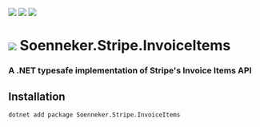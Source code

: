 ﻿[![](https://img.shields.io/nuget/v/soenneker.stripe.invoiceitems.svg?style=for-the-badge)](https://www.nuget.org/packages/soenneker.stripe.invoiceitems/)
[![](https://img.shields.io/github/actions/workflow/status/soenneker/soenneker.stripe.invoiceitems/publish-package.yml?style=for-the-badge)](https://github.com/soenneker/soenneker.stripe.invoiceitems/actions/workflows/publish-package.yml)
[![](https://img.shields.io/nuget/dt/soenneker.stripe.invoiceitems.svg?style=for-the-badge)](https://www.nuget.org/packages/soenneker.stripe.invoiceitems/)

# ![](https://user-images.githubusercontent.com/4441470/224455560-91ed3ee7-f510-4041-a8d2-3fc093025112.png) Soenneker.Stripe.InvoiceItems
### A .NET typesafe implementation of Stripe's Invoice Items API

## Installation

```
dotnet add package Soenneker.Stripe.InvoiceItems
```
